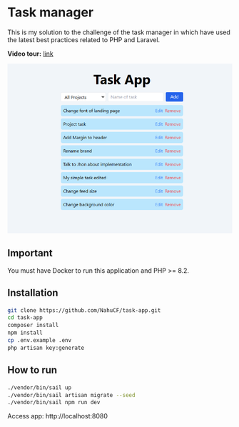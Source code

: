# Task manager

This is my solution to the challenge of the task manager in which have used the latest best practices related to PHP and Laravel.

**Video tour:** [link](https://jam.dev/c/d1037b6d-5651-4a61-bbd4-67c34c354acc)

![img app](./public/app/app.png)

## Important

You must have Docker to run this application and PHP >= 8.2.

## **Installation**

```bash
git clone https://github.com/NahuCF/task-app.git
cd task-app
composer install
npm install
cp .env.example .env
php artisan key:generate
```

## How to run

```bash
./vendor/bin/sail up
./vendor/bin/sail artisan migrate --seed
./vendor/bin/sail npm run dev
```

Access app: http://localhost:8080
